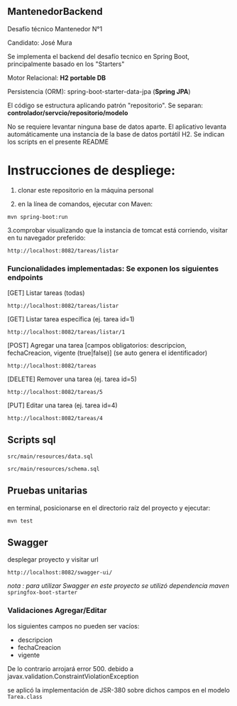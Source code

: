 ## MantenedorBackend
Desafío técnico Mantenedor N°1

Candidato: José Mura

Se implementa el backend del desafío tecnico en Spring Boot, principalmente basado en los "Starters"

Motor Relacional:     **H2 portable DB**

Persistencia (ORM):   spring-boot-starter-data-jpa (**Spring JPA**)

El código se estructura aplicando patrón "repositorio". Se separan: **controlador/servcio/repositorio/modelo**

No se requiere levantar ninguna base de datos aparte. El aplicativo levanta automáticamente una instancia de la base de datos portátil H2. Se indican los scripts en el presente README


# Instrucciones de despliege:

1. clonar este repositorio en la máquina personal

2. en la línea de comandos, ejecutar con Maven:

`mvn spring-boot:run`

3.comprobar visualizando que la instancia de tomcat está corriendo, visitar en tu navegador preferido:

`http://localhost:8082/tareas/listar`


### Funcionalidades implementadas: Se exponen los siguientes endpoints

[GET] Listar tareas (todas)

`http://localhost:8082/tareas/listar`

[GET] Listar tarea específica (ej. tarea id=1)

`http://localhost:8082/tareas/listar/1`

[POST] Agregar una tarea [campos obligatorios: descripcion, fechaCreacion, vigente (true|false)] (se auto genera el identificador)

`http://localhost:8082/tareas`

[DELETE] Remover una tarea  (ej. tarea id=5)

`http://localhost:8082/tareas/5`

[PUT] Editar una tarea (ej. tarea id=4)

`http://localhost:8082/tareas/4`


## Scripts sql

`src/main/resources/data.sql` 

`src/main/resources/schema.sql`


## Pruebas unitarias

en terminal, posicionarse en el directorio raíz del proyecto y ejecutar: 

`mvn test`


## Swagger

desplegar proyecto y visitar url 

`http://localhost:8082/swagger-ui/`

_nota : para utilizar Swagger en este proyecto se utilizó dependencia maven_ `springfox-boot-starter`


### Validaciones Agregar/Editar

los siguientes campos no pueden ser vacíos:
- descripcion
- fechaCreacion
- vigente

De lo contrario arrojará error 500. debido a javax.validation.ConstraintViolationException 

se aplicó la implementación de JSR-380 sobre dichos campos en el modelo `Tarea.class`